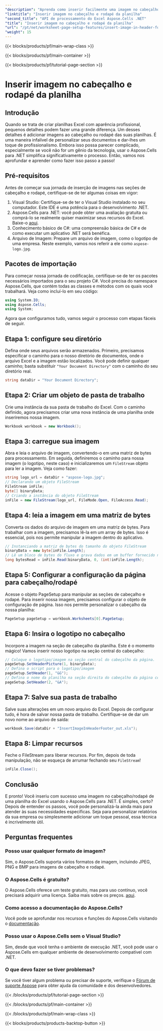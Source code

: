 ```yaml
---
"description": "Aprenda como inserir facilmente uma imagem no cabeçalho/rodapé usando o Aspose.Cells para .NET neste guia abrangente."
"linktitle": "Inserir imagem no cabeçalho e rodapé da planilha"
"second_title": "API de processamento do Excel Aspose.Cells .NET"
"title": "Inserir imagem no cabeçalho e rodapé da planilha"
"url": "/pt/net/worksheet-page-setup-features/insert-image-in-header-footer/"
"weight": 15
---
```


{{< blocks/products/pf/main-wrap-class >}}

{{< blocks/products/pf/main-container >}}

{{< blocks/products/pf/tutorial-page-section >}}

# Inserir imagem no cabeçalho e rodapé da planilha

## Introdução
Quando se trata de criar planilhas Excel com aparência profissional, pequenos detalhes podem fazer uma grande diferença. Um desses detalhes é adicionar imagens ao cabeçalho ou rodapé das suas planilhas. É uma maneira infalível de personalizar seus documentos e dar-lhes um toque de profissionalismo. Embora isso possa parecer complicado, especialmente se você não for um gênio da tecnologia, usar o Aspose.Cells para .NET simplifica significativamente o processo. Então, vamos nos aprofundar e aprender como fazer isso passo a passo!
## Pré-requisitos
Antes de começar sua jornada de inserção de imagens nas seções de cabeçalho e rodapé, certifique-se de ter algumas coisas em vigor:
1. Visual Studio: Certifique-se de ter o Visual Studio instalado no seu computador. Este IDE é uma potência para o desenvolvimento .NET.
2. Aspose.Cells para .NET: você pode obter uma avaliação gratuita ou comprá-lo se realmente quiser maximizar seus recursos do Excel. Baixe-o [aqui](https://releases.aspose.com/cells/net/).
3. Conhecimento básico de C#: uma compreensão básica de C# e de como executar um aplicativo .NET será benéfica.
4. Arquivo de Imagem: Prepare um arquivo de imagem, como o logotipo de uma empresa. Neste exemplo, vamos nos referir a ele como `aspose-logo.jpg`.
## Pacotes de importação
Para começar nossa jornada de codificação, certifique-se de ter os pacotes necessários importados para o seu projeto C#. Você precisa do namespace Aspose.Cells, que contém todas as classes e métodos com os quais você trabalhará.
Veja como incluí-lo em seu código:
```csharp
using System.IO;
using Aspose.Cells;
using System;
```
Agora que configuramos tudo, vamos seguir o processo com etapas fáceis de seguir.
## Etapa 1: configure seu diretório
Defina onde seus arquivos serão armazenados.
Primeiro, precisamos especificar o caminho para o nosso diretório de documentos, onde o arquivo Excel e a imagem estão localizados. Você pode definir qualquer caminho; basta substituir `"Your Document Directory"` com o caminho do seu diretório real.
```csharp
string dataDir = "Your Document Directory";
```
## Etapa 2: Criar um objeto de pasta de trabalho
Crie uma instância da sua pasta de trabalho do Excel.
Com o caminho definido, agora precisamos criar uma nova instância de uma planilha onde inseriremos nossa imagem. 
```csharp
Workbook workbook = new Workbook();
```
## Etapa 3: carregue sua imagem
Abra e leia o arquivo de imagem, convertendo-o em uma matriz de bytes para processamento.
Em seguida, definiremos o caminho para nossa imagem (o logotipo, neste caso) e inicializaremos um `FileStream` objeto para ler a imagem. Veja como fazer:
```csharp
string logo_url = dataDir + "aspose-logo.jpg";
// Declarando um objeto FileStream
FileStream inFile;
byte[] binaryData;
// Criando a instância do objeto FileStream
inFile = new FileStream(logo_url, FileMode.Open, FileAccess.Read);
```
## Etapa 4: leia a imagem em uma matriz de bytes
Converta os dados do arquivo de imagem em uma matriz de bytes.
Para trabalhar com a imagem, precisamos lê-la em um array de bytes. Isso é essencial, pois nos permite manipular a imagem dentro do aplicativo.
```csharp
// Instanciando a matriz de bytes do tamanho do objeto FileStream
binaryData = new byte[inFile.Length];
// Lê um bloco de bytes do fluxo e grava dados em um buffer fornecido na matriz de bytes.
long bytesRead = inFile.Read(binaryData, 0, (int)inFile.Length);
```
## Etapa 5: Configurar a configuração da página para cabeçalho/rodapé
Acesse o objeto PageSetup para manipular as seções de cabeçalho e rodapé.
Para inserir nossa imagem, precisamos configurar o objeto de configuração de página. Isso nos permite personalizar o cabeçalho da nossa planilha:
```csharp
PageSetup pageSetup = workbook.Worksheets[0].PageSetup;
```
## Etapa 6: Insira o logotipo no cabeçalho
Incorpore a imagem na seção de cabeçalho da planilha.
Este é o momento mágico! Vamos inserir nosso logotipo na seção central do cabeçalho:
```csharp
// Coloque o logotipo/imagem na seção central do cabeçalho da página.
pageSetup.SetHeaderPicture(1, binaryData);
// Defina o script para o logotipo/imagem
pageSetup.SetHeader(1, "&G");
// Defina o nome da planilha na seção direita do cabeçalho da página com o script
pageSetup.SetHeader(2, "&A");
```
## Etapa 7: Salve sua pasta de trabalho
Salve suas alterações em um novo arquivo do Excel.
Depois de configurar tudo, é hora de salvar nossa pasta de trabalho. Certifique-se de dar um novo nome ao arquivo de saída:
```csharp
workbook.Save(dataDir + "InsertImageInHeaderFooter_out.xls");
```
## Etapa 8: Limpar recursos
Feche o FileStream para liberar recursos.
Por fim, depois de toda manipulação, não se esqueça de arrumar fechando seu `FileStream`!
```csharp
inFile.Close();
```
## Conclusão
E pronto! Você inseriu com sucesso uma imagem no cabeçalho/rodapé de uma planilha do Excel usando o Aspose.Cells para .NET. É simples, certo? Depois de entender os passos, você pode personalizá-la ainda mais para atender às suas necessidades específicas. Seja para personalizar relatórios da sua empresa ou simplesmente adicionar um toque pessoal, essa técnica é incrivelmente útil. 
## Perguntas frequentes
### Posso usar qualquer formato de imagem?
Sim, o Aspose.Cells suporta vários formatos de imagem, incluindo JPEG, PNG e BMP para imagens de cabeçalho e rodapé.
### O Aspose.Cells é gratuito?
O Aspose.Cells oferece um teste gratuito, mas para uso contínuo, você precisará adquirir uma licença. Saiba mais sobre os preços. [aqui](https://purchase.aspose.com/buy).
### Como acesso a documentação do Aspose.Cells?
Você pode se aprofundar nos recursos e funções do Aspose.Cells visitando o [documentação](https://reference.aspose.com/cells/net/).
### Posso usar o Aspose.Cells sem o Visual Studio?
Sim, desde que você tenha o ambiente de execução .NET, você pode usar o Aspose.Cells em qualquer ambiente de desenvolvimento compatível com .NET.
### O que devo fazer se tiver problemas?
Se você tiver algum problema ou precisar de suporte, verifique o [Fórum de suporte Aspose](https://forum.aspose.com/c/cells/9) para obter ajuda da comunidade e dos desenvolvedores.

{{< /blocks/products/pf/tutorial-page-section >}}

{{< /blocks/products/pf/main-container >}}

{{< /blocks/products/pf/main-wrap-class >}}

{{< blocks/products/products-backtop-button >}}